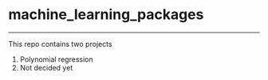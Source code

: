 # machine_learning_packages
---
This repo contains two projects
1. Polynomial regression
2. Not decided yet
